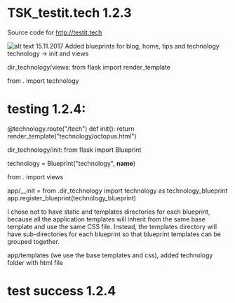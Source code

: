 # TSK_testit.tech 1.2.3
Source code for http://testit.tech

![alt text](screenshot/front_page.png "Frontpage")
15.11.2017
Added blueprints for blog, home, tips and technology
technology -> init and views

dir_technology/views:
from flask import render_template

from . import technology

# testing 1.2.4:

@technology.route("/tech")
def init():
    return render_template("technology/octopus.html")

dir_technology/init:
from flask import Blueprint

technology = Blueprint("technology", __name__)

from . import views

app/__init = 
from .dir_technology import technology as technology_blueprint
app.register_blueprint(technology_blueprint)

I chose not to have static and templates directories for each blueprint, because all the application templates will inherit from the same base template and use the same CSS file. Instead, the templates directory will have sub-directories for each blueprint so that blueprint templates can be grouped together.

app/templates (we use the base templates and css), added technology folder with html file
# test success 1.2.4



